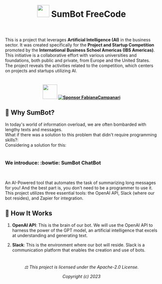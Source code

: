  <br> 

 

# <p align="center"> <img src="https://github.githubassets.com/images/icons/emoji/bowtie.png" width="40"> SumBot FreeCode
<br>

This is a project that leverages **Artificial Intelligence (AI)** in the business sector. It was created specifically for the **Project and Startup Competition** promoted by the **International Business School Americas (IBS Americas)**. This initiative is a collaborative effort with various universities and foundations, both public and private, from Europe and the United States. The project reveals the activities related to the competition, which centers on projects and startups utilizing AI.
 <br> <br> 
 
####  <p align="center"> <img src="https://github.githubassets.com/images/icons/emoji/octocat.png" width="48"> [![Sponsor FabianaCampanari](https://img.shields.io/badge/Sponsor-FabianaCampanari-brightgreen?logo=GitHub)](https://github.com/sponsors/FabianaCampanari)


## 🤖 Why SumBot?

In today's world of information overload, we are often bombarded with lengthy texts and messages.<br>
What if there was a solution to this problem that didn't require programming skills?:<br>
Considering a solution for this:<br>
<br>

###  **We introduce: :bowtie: SumBot ChatBot**
<br>
  
An AI-Powered tool that automates the task of summarizing long messages for you!
And the best part is, you don't need to be a programmer to use it. This project utilizes three essential tools: the OpenAI API, Slack (where our bot resides), and Zapier for integration.
<br>

## 🤔 How It Works 

1. **OpenAI API**: This is the brain of our bot. We will use the OpenAI API to harness the power of the GPT model, an artificial intelligence that excels at understanding and generating text.

2. **Slack**: This is the environment where our bot will reside. Slack is a communication platform that enables the creation and use of bots.






#

###### <p align="center"> ⚖︎ This project is licensed under the Apache-2.0 License.<p align="center"> Copyright (c) 2023 </p>













#

